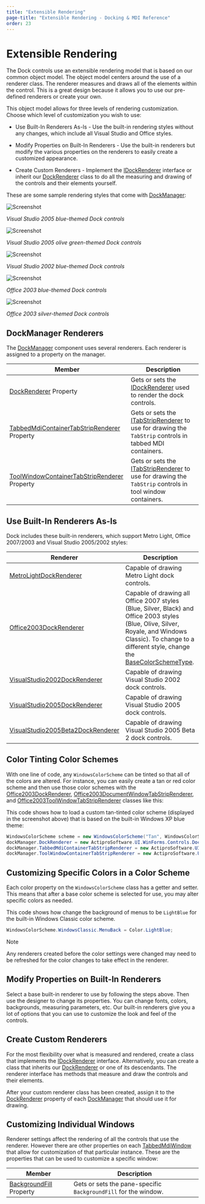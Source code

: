 ```yaml
---
title: "Extensible Rendering"
page-title: "Extensible Rendering - Docking & MDI Reference"
order: 23
---
```

# Extensible Rendering

The Dock controls use an extensible rendering model that is based on our common object model.  The object model centers around the use of a renderer class.  The renderer measures and draws all of the elements within the control.  This is a great design because it allows you to use our pre-defined renderers or create your own.

This object model allows for three levels of rendering customization.  Choose which level of customization you wish to use:

- Use Built-In Renderers As-Is - Use the built-in rendering styles without any changes, which include all Visual Studio and Office styles.

- Modify Properties on Built-In Renderers - Use the built-in renderers but modify the various properties on the renderers to easily create a customized appearance.

- Create Custom Renderers - Implement the [IDockRenderer](xref:ActiproSoftware.UI.WinForms.Controls.Docking.IDockRenderer) interface or inherit our [DockRenderer](xref:ActiproSoftware.UI.WinForms.Controls.Docking.DockRenderer) class to do all the measuring and drawing of the controls and their elements yourself.

These are some sample rendering styles that come with [DockManager](xref:ActiproSoftware.UI.WinForms.Controls.Docking.DockManager):

![Screenshot](images/dock-controls-visual-studio-2005-blue.gif)

*Visual Studio 2005 blue-themed Dock controls*

![Screenshot](images/dock-controls-visual-studio-2005-olive-green.gif)

*Visual Studio 2005 olive green-themed Dock controls*

![Screenshot](images/dock-controls-visual-studio-2002-blue.gif)

*Visual Studio 2002 blue-themed Dock controls*

![Screenshot](images/dock-controls-office-2003-blue.gif)

*Office 2003 blue-themed Dock controls*

![Screenshot](images/dock-controls-office-2003-silver.gif)

*Office 2003 silver-themed Dock controls*

## DockManager Renderers

The [DockManager](xref:ActiproSoftware.UI.WinForms.Controls.Docking.DockManager) component uses several renderers.  Each renderer is assigned to a property on the manager.

| Member | Description |
|-----|-----|
| [DockRenderer](xref:ActiproSoftware.UI.WinForms.Controls.Docking.DockManager.DockRenderer) Property | Gets or sets the [IDockRenderer](xref:ActiproSoftware.UI.WinForms.Controls.Docking.IDockRenderer) used to render the dock controls. |
| [TabbedMdiContainerTabStripRenderer](xref:ActiproSoftware.UI.WinForms.Controls.Docking.DockManager.TabbedMdiContainerTabStripRenderer) Property | Gets or sets the [ITabStripRenderer](xref:ActiproSoftware.UI.WinForms.Controls.Docking.ITabStripRenderer) to use for drawing the `TabStrip` controls in tabbed MDI containers. |
| [ToolWindowContainerTabStripRenderer](xref:ActiproSoftware.UI.WinForms.Controls.Docking.DockManager.ToolWindowContainerTabStripRenderer) Property | Gets or sets the [ITabStripRenderer](xref:ActiproSoftware.UI.WinForms.Controls.Docking.ITabStripRenderer) to use for drawing the `TabStrip` controls in tool window containers. |

## Use Built-In Renderers As-Is

Dock includes these built-in renderers, which support Metro Light, Office 2007/2003 and Visual Studio 2005/2002 styles:

| Renderer | Description |
|-----|-----|
| [MetroLightDockRenderer](xref:ActiproSoftware.UI.WinForms.Controls.Docking.MetroLightDockRenderer) | Capable of drawing Metro Light dock controls. |
| [Office2003DockRenderer](xref:ActiproSoftware.UI.WinForms.Controls.Docking.Office2003DockRenderer) | Capable of drawing all Office 2007 styles (Blue, Silver, Black) and Office 2003 styles (Blue, Olive, Silver, Royale, and Windows Classic).  To change to a different style, change the [BaseColorSchemeType](xref:ActiproSoftware.UI.WinForms.Controls.Navigation.Office2003NavigationBarRenderer.BaseColorSchemeType). |
| [VisualStudio2002DockRenderer](xref:ActiproSoftware.UI.WinForms.Controls.Docking.VisualStudio2002DockRenderer) | Capable of drawing Visual Studio 2002 dock controls. |
| [VisualStudio2005DockRenderer](xref:ActiproSoftware.UI.WinForms.Controls.Docking.VisualStudio2005DockRenderer) | Capable of drawing Visual Studio 2005 dock controls. |
| [VisualStudio2005Beta2DockRenderer](xref:ActiproSoftware.UI.WinForms.Controls.Docking.VisualStudio2005Beta2DockRenderer) | Capable of drawing Visual Studio 2005 Beta 2 dock controls. |

## Color Tinting Color Schemes

With one line of code, any `WindowsColorScheme` can be tinted so that all of the colors are altered.  For instance, you can easily create a tan or red color scheme and then use those color schemes with the [Office2003DockRenderer](xref:ActiproSoftware.UI.WinForms.Controls.Docking.Office2003DockRenderer), [Office2003DocumentWindowTabStripRenderer](xref:ActiproSoftware.UI.WinForms.Controls.Docking.Office2003DocumentWindowTabStripRenderer), and [Office2003ToolWindowTabStripRenderer](xref:ActiproSoftware.UI.WinForms.Controls.Docking.Office2003ToolWindowTabStripRenderer) classes like this:

This code shows how to load a custom tan-tinted color scheme (displayed in the screenshot above) that is based on the built-in Windows XP blue theme:

```csharp
WindowsColorScheme scheme = new WindowsColorScheme("Tan", WindowsColorSchemeType.WindowsXPBlue, Color.Tan);
dockManager.DockRenderer = new ActiproSoftware.UI.WinForms.Controls.Docking.Office2003DockRenderer(scheme);
dockManager.TabbedMdiContainerTabStripRenderer = new ActiproSoftware.UI.WinForms.Controls.Docking.Office2003DocumentWindowTabStripRenderer(scheme);
dockManager.ToolWindowContainerTabStripRenderer = new ActiproSoftware.UI.WinForms.Controls.Docking.Office2003ToolWindowTabStripRenderer(scheme);
```

## Customizing Specific Colors in a Color Scheme

Each color property on the `WindowsColorScheme` class has a getter and setter.  This means that after a base color scheme is selected for use, you may alter specific colors as needed.

This code shows how change the background of menus to be `LightBlue` for the built-in Windows Classic color scheme.

```csharp
WindowsColorScheme.WindowsClassic.MenuBack = Color.LightBlue;
```

> [!NOTE]
> Any renderers created before the color settings were changed may need to be refreshed for the color changes to take effect in the renderer.

## Modify Properties on Built-In Renderers

Select a base built-in renderer to use by following the steps above.  Then use the designer to change its properties.  You can change fonts, colors, backgrounds, measuring parameters, etc.  Our built-in renderers give you a lot of options that you can use to customize the look and feel of the controls.

## Create Custom Renderers

For the most flexibility over what is measured and rendered, create a class that implements the [IDockRenderer](xref:ActiproSoftware.UI.WinForms.Controls.Docking.IDockRenderer) interface.  Alternatively, you can create a class that inherits our [DockRenderer](xref:ActiproSoftware.UI.WinForms.Controls.Docking.DockRenderer) or one of its descendants.  The renderer interface has methods that measure and draw the controls and their elements.

After your custom renderer class has been created, assign it to the [DockRenderer](xref:ActiproSoftware.UI.WinForms.Controls.Docking.DockManager.DockRenderer) property of each [DockManager](xref:ActiproSoftware.UI.WinForms.Controls.Docking.DockManager) that should use it for drawing.

## Customizing Individual Windows

Renderer settings affect the rendering of all the controls that use the renderer.  However there are other properties on each [TabbedMdiWindow](xref:ActiproSoftware.UI.WinForms.Controls.Docking.TabbedMdiWindow) that allow for customization of that particular instance.  These are the properties that can be used to customize a specific window:

| Member | Description |
|-----|-----|
| [BackgroundFill](xref:ActiproSoftware.UI.WinForms.Controls.Docking.TabbedMdiWindow.BackgroundFill) Property | Gets or sets the pane-specific `BackgroundFill` for the window. |
